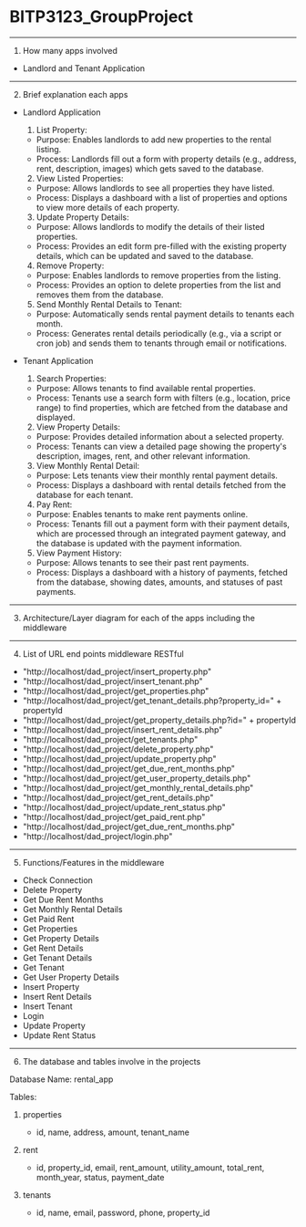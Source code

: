 # BITP3123_GroupProject

---------------------------------------------------------------------------------------------

1. How many apps involved
- Landlord and Tenant Application

---------------------------------------------------------------------------------------------

2. Brief explanation each apps

- Landlord Application

   1.	List Property:
  - Purpose: Enables landlords to add new properties to the rental listing.
  - Process: Landlords fill out a form with property details (e.g., address, rent, description, images) which gets saved to the database.
    
   2.	View Listed Properties:
  - Purpose: Allows landlords to see all properties they have listed.
  - Process: Displays a dashboard with a list of properties and options to view more details of each property.

   3.	Update Property Details:
  - Purpose: Allows landlords to modify the details of their listed properties.
  - Process: Provides an edit form pre-filled with the existing property details, which can be updated and saved to the database.

   4.	Remove Property:
  - Purpose: Enables landlords to remove properties from the listing.
  - Process: Provides an option to delete properties from the list and removes them from the database.

   5.	Send Monthly Rental Details to Tenant:
  - Purpose: Automatically sends rental payment details to tenants each month.
  - Process: Generates rental details periodically (e.g., via a script or cron job) and sends them to tenants through email or notifications.


- Tenant Application

  1.	Search Properties:
  - Purpose: Allows tenants to find available rental properties.
  - Process: Tenants use a search form with filters (e.g., location, price range) to find properties, which are fetched from the database and displayed.
    
   2.	View Property Details:
  - Purpose: Provides detailed information about a selected property.
  - Process: Tenants can view a detailed page showing the property's description, images, rent, and other relevant information.
    
   3.	View Monthly Rental Detail:
  - Purpose: Lets tenants view their monthly rental payment details.
  - Process: Displays a dashboard with rental details fetched from the database for each tenant.
    
   4.	Pay Rent:
  - Purpose: Enables tenants to make rent payments online.
  - Process: Tenants fill out a payment form with their payment details, which are processed through an integrated payment gateway, and the database is updated with the payment information.
    
   5.	View Payment History:
  - Purpose: Allows tenants to see their past rent payments.
  - Process: Displays a dashboard with a history of payments, fetched from the database, showing dates, amounts, and statuses of past payments.

---------------------------------------------------------------------------------------------

3. Architecture/Layer diagram for each of the apps including the middleware

---------------------------------------------------------------------------------------------

4. List of URL end points middleware RESTful

- "http://localhost/dad_project/insert_property.php"
- "http://localhost/dad_project/insert_tenant.php"
- "http://localhost/dad_project/get_properties.php"
- "http://localhost/dad_project/get_tenant_details.php?property_id=" + propertyId
- "http://localhost/dad_project/get_property_details.php?id=" + propertyId
- "http://localhost/dad_project/insert_rent_details.php"
- "http://localhost/dad_project/get_tenants.php"
- "http://localhost/dad_project/delete_property.php"
- "http://localhost/dad_project/update_property.php"
- "http://localhost/dad_project/get_due_rent_months.php"
- "http://localhost/dad_project/get_user_property_details.php"
- "http://localhost/dad_project/get_monthly_rental_details.php"
- "http://localhost/dad_project/get_rent_details.php"
- "http://localhost/dad_project/update_rent_status.php"
- "http://localhost/dad_project/get_paid_rent.php"
- "http://localhost/dad_project/get_due_rent_months.php"
- "http://localhost/dad_project/login.php"

---------------------------------------------------------------------------------------------

5. Functions/Features in the middleware

- Check Connection
- Delete Property
- Get Due Rent Months
- Get Monthly Rental Details
- Get Paid Rent
- Get Properties
- Get Property Details
- Get Rent Details
- Get Tenant Details
- Get Tenant
- Get User Property Details
- Insert Property
- Insert Rent Details
- Insert Tenant
- Login
- Update Property
- Update Rent Status

---------------------------------------------------------------------------------------------

6. The database and tables involve in the projects

Database Name: rental_app

Tables: 
1. properties
   - id, name, address, amount, tenant_name
     
2. rent
   - id, property_id, email, rent_amount, utility_amount, total_rent, month_year, status, payment_date
     
3. tenants
   - id, name, email, password, phone, property_id
